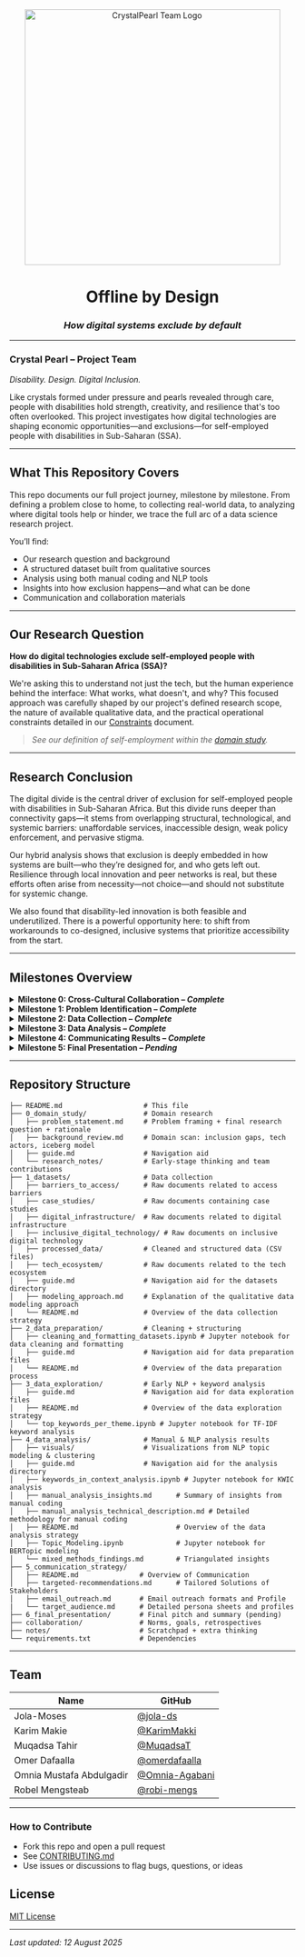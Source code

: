 <!-- markdownlint-disable MD033 MD013 MD041-->
<div align="center">
  <img src="https://github.com/user-attachments/assets/93b63859-526b-4aa2-ad23-e02d8b6b89da" alt="CrystalPearl Team Logo" width="450"/>
</div>
<!-- markdownlint-enable MD033 MD013 MD041-->

<!-- markdownlint-disable MD013-->
<div align="center">

# Offline by Design  
<!-- markdownlint-disable MD001-->
### *How digital systems exclude by default*
<!-- markdownlint-enable MD001-->
</div>

---

### Crystal Pearl – Project Team  

*Disability. Design. Digital Inclusion.*

Like crystals formed under pressure and pearls revealed through care, people with disabilities hold strength, creativity, and resilience that's too often overlooked. This project investigates how digital technologies are shaping economic opportunities—and exclusions—for self-employed people with disabilities in Sub-Saharan (SSA).

---

## What This Repository Covers

This repo documents our full project journey, milestone by milestone. From defining a problem close to home, to collecting real-world data, to analyzing where digital tools help or hinder, we trace the full arc of a data science research project.

You’ll find:

* Our research question and background
* A structured dataset built from qualitative sources
* Analysis using both manual coding and NLP tools
* Insights into how exclusion happens—and what can be done
* Communication and collaboration materials

---

## Our Research Question

**How do digital technologies exclude self-employed people with disabilities in Sub-Saharan Africa (SSA)?**

We're asking this to understand not just the tech, but the human experience behind the interface: What works, what doesn't, and why?  This focused approach was carefully shaped by our project's defined research scope, the nature of available qualitative data, and the practical operational constraints detailed in our [Constraints](collaboration/constraints.md) document.

>*See our definition of self-employment within the [domain study](0_domain_study/README.md#defining-our-scope).*

---

## Research Conclusion

The digital divide is the central driver of exclusion for self-employed people with disabilities in Sub-Saharan Africa. But this divide runs deeper than connectivity gaps—it stems from overlapping structural, technological, and systemic barriers: unaffordable services, inaccessible design, weak policy enforcement, and pervasive stigma.

Our hybrid analysis shows that exclusion is deeply embedded in how systems are built—who they’re designed for, and who gets left out. Resilience through local innovation and peer networks is real, but these efforts often arise from necessity—not choice—and should not substitute for systemic change.

We also found that disability-led innovation is both feasible and underutilized. There is a powerful opportunity here: to shift from workarounds to co-designed, inclusive systems that prioritize accessibility from the start.

---

## Milestones Overview
<!-- markdownlint-disable MD033 MD013-->
<details>
<summary><strong>Milestone 0: Cross-Cultural Collaboration – <em>Complete</em></strong></summary>

We kicked off the project by aligning how we work as a team:

* Defined group norms and communication plans
* Set clear constraints and goals
* Built our project board and repo structure

Key docs:

* [Group Norms](collaboration/README.md)
* [Constraints](collaboration/constraints.md)
* [Learning Goals](collaboration/learning_goals.md)
* [Retrospective](collaboration/retrospectives/0_cross_cultural_collaboration.md)

---

</details>

<details>
<summary><strong>Milestone 1: Problem Identification – <em>Complete</em></strong></summary>

In this milestone, we explored our problem domain through systems thinking and human-centered framing. We clarified what digital exclusion really means for self-employed people with disabilities in Sub-Saharan Africa.

Our research question:

> **How do digital technologies exclude self-employed people with disabilities in Sub-Saharan Africa (SSA)?**

This question emerged from a careful review of structural, design, and systemic barriers, and is grounded in both lived experience and policy blind spots.
<!-- markdownlint-disable MD059-->
* Dive into the [full problem framing and rationale](0_domain_study/problem_statement.md)
* See why this research matters, beyond just accessibility [here](0_domain_study/problem_statement.md#why-this-research-matters)
* Explore our [background domain review](0_domain_study/background_review.md)
* Track how our [initial research questions evolved](0_domain_study/research_notes/initial_research_questions.md)
* Understand the [Iceberg Model of Digital Exclusion](0_domain_study/background_review.md#63-iceberg-model-of-digital-exclusion)
  that complements our research question by revealing how much exclusion is structural,
  not just technical.
* Milestone 1 → ✓ [Retrospective](collaboration/retrospectives/1_problem_identification.md)

---

</details>

</details>

<details>
<summary><strong>Milestone 2: Data Collection – <em>Complete</em></strong></summary>

### Our Qualitative-First Approach to Understanding Digital Exclusion

To truly understand the **digital exclusion of self-employed people with disabilities in Sub-Saharan Africa**, we adopted a **qualitative-first approach**. Existing quantitative data in this space is limited—and often fails to capture the nuanced, lived realities of exclusion.

To address this, we centered our methodology on a qualitative data model, moving beyond simple numbers. We meticulously collected *38 narrative-rich documents*—ranging from NGO reports to policy briefs to media stories—and structured them into a custom dataset for both manual and automated analysis.

> 📌 This approach helped us uncover patterns of exclusion that are contextual, subtle, and often missing from traditional datasets.

**Our process involved:**

* Developing a **structured dataset** from real-world narratives  across five core themes
* Implementing robust **cleaning and extraction scripts** to transform raw PDFs into a unified, analyzable format.
* **Cleaning, labeling, and documenting all sources**, explaining **flaws, gaps, and decisions** transparently in our metadata.

<div align="center">
  <img src="https://github.com/user-attachments/assets/a62fcd5c-7543-4f23-a1de-6e680e89e9c8" alt="Qualitative Modeling Flowchart" width="600"/>
  <br><em>Visualizing our qualitative data modeling pipeline</em>
</div>

Key docs:

* [Explore Our Datasets](1_datasets/) — Access thematic folders, source documents, and processed data.
* [Understand Our Data Modeling Approach](1_datasets/modeling_approach.md) — Learn how and why we structured our qualitative data, including its rationale and limitations.
* [Recreate Our Processed Dataset](1_datasets/README.md#-recreating-our-processed-dataset) — Follow steps to regenerate the cleaned and structured data from raw sources.
* [View Our Processed Data Directly](1_datasets/processed_data/) — Access the final, cleaned CSV files for immediate review.
* [See the Group Retrospective for Data Collection](collaboration/retrospectives/2_data_collection_group_retrospective.md) — Insights and learnings from our data collection process.

---

</details>

<details>
<summary><strong>Milestone 3: Data Analysis – <em>Complete</em></strong></summary>

### Mixed Methods Analysis Summary

To explore digital exclusion and its economic impacts on persons with
disabilities (PWDs), we used a **hybrid method** combining manual
qualitative coding with automated natural language processing (NLP). This let
us surface both **fine-grained patterns** and **emergent themes** across our dataset that might be overlooked in close reading alone.

---

### Methods at a Glance

* **Manual Coding**:

    We manually analyzed a subset of 7 documents (roughly 20% of our corpus), employing a **hybrid deductive–inductive thematic coding approach** with a collaboratively developed codebook centered on key themes: access, design, policy, and systemic exclusion. While direct data on PWD entrepreneurs was limited, **proxy indicators** (e.g., digital literacy gaps, telecom inaccessibility) allowed us to infer challenges relevant to self-employed individuals with disabilities. This rigorous process, including **intercoder calibration**, yielded rich thematic insights and co-occurrence patterns.

  **Detailed manual qualitative coding methodology**: [Manual Coding Technical Description](./4_data_analysis/manual_analysis_technical_description.md)  
  **Access the Raw Coding Data**: [Manual Coding Sheet (Google Sheet)](https://docs.google.com/spreadsheets/d/1ttROjrY1YECIfhm5oz4luWHxWq_MTShfQBsiFP1Pnvg/edit?gid=894372809#gid=894372809)  
  **Dive deeper into insights from manual coding**: [Manual Coding Insights](./4_data_analysis/manual_analysis_insights.md)

* **NLP-Assisted Analysis**:

    To complement the manual coding and expand our reach, we applied several NLP techniques:

  * [Keyword-in-Context (KWIC)](./4_data_analysis/keywords_in_context_analysis.ipynb) — to understand how key terms like "AI", "self-employed", or "exclusion" appear in narrative context
  * [TF-IDF Keyword Analysis](./3_data_exploration/top_keywords_per_theme.ipynb) — to extract statistically important keywords by theme
  * [BERTopic Modeling](./4_data_analysis/Topic_Modeling.ipynb) — to discover latent topic clusters and relationships using neural embeddings
  
  **Access all analytical scripts and notebooks**: [Data Analysis Phase Scripts](./4_data_analysis)  
  **Explore NLP-driven visualizations & overview**: [NLP Analysis README](./4_data_analysis/README.md#-nlp-driven-computational-analysis)

These approaches let us move beyond pre-coded themes and uncover hidden signals across the full dataset.

---

### Key Contributions & Findings

Our "Offline by Design" project employed a hybrid computational and qualitative analysis to uncover multifaceted barriers to digital inclusion for self-employed people with disabilities in Sub-Saharan Africa. Key findings highlight:

* **Persistent Digital Divide:** Affordability and connectivity issues remain foundational.
* **"Access Illusions" from Skills Gaps:** Theoretical access doesn't equate to practical usage due to literacy and training deficits.
* **Limited Inclusive Design:** Despite potential, inclusive design remains an exception, leading to interface barriers and AI bias.
* **Weak Policy Implementation:** Existing policies often fail to translate into real-world change without accountability.
* **Reinforcing Social Exclusion:** Data invisibility, representation gaps, and stigma perpetuate systemic barriers.
* **Informal Networks as Vital Bridges:** Community-led initiatives play a critical role in filling formal system gaps.

For a detailed breakdown of these findings, including implications and supporting evidence, please see our [**Detailed Findings Document**](./4_data_analysis/mixed_methods_findings.md).

---

### Confidence in Results

#### Manual Analysis Confidence

* **High confidence** in dominant patterns (e.g., affordability, literacy gaps),
    as they appeared across documents and coders.
* **Moderate confidence** in less frequent or inferred patterns due to
    subjectivity, sample size (7 docs), and reliance on proxy data.

#### NLP Confidence

* **Exploratory value only.** NLP helped affirm and expand our findings. But it is limited by:
  * Text quality and preprocessing
  * Interpretability of unsupervised topic clusters
  * Manual labeling of topics and keyword choices
  * Potential for overfitting or thematic overlap.

---

### Known Limitations

While our hybrid analysis offers both depth and breadth, several limitations should be acknowledged:

* **Small & Uneven Dataset**: Our analysis relied on only 38 documents of varying depth and format, potentially limiting the generalizability of our findings.
* **Reliance on Proxy Data**: Direct insights into PWD entrepreneurs' experiences were limited, requiring inferences from broader indicators of access and inclusion.
* **Manual Coding Subjectivity**: Despite a shared codebook and cross-validation, manual analysis inherently involves interpretive subjectivity from researchers.
* **NLP Context Limitations**: NLP models captured linguistic patterns but often underrepresented contextual nuance, cultural specificity, or implicit meaning from lived experiences.
* **Lack of Disaggregated Data**: Absence of demographic breakdowns (e.g., gender, age, rural-urban) in documents constrained our ability to draw intersectional insights.
* **Time Constraints**: Project timelines limited deeper narrative synthesis and external stakeholder validation of findings.

---

### 🔮 Ideas for Future Research

* Focused studies on underrepresented groups (e.g., women with disabilities)
* Longitudinal or case-based studies to examine how inclusion efforts evolve over time.
* Audits of algorithmic bias especially in platform-based or informal digital work.
* Training NLP models using this codebook to scale future thematic analysis across the full dataset.

---

See Also:

* [Group Retrospective for Data Analysis](collaboration/retrospectives/3_data_analysis_group_retrospective.md) — Insights and learnings from our data analysis process.
  
---

</details>

</details>

<details>
<summary><strong>Milestone 4: Communicating Results – <em>Complete</em></strong></summary>
  
### Communications Strategy Summary

After data analysis, this milestone was about sharing our findings in ways that move people to act. We shifted from research mode to communication mode—turning complex insights into stories, visuals, and clear calls to action that meet our audiences where they are.

We built the Offline by Design landing page as the narrative gateway to our research. It pairs real human stories—like Vivian’s experience navigating inaccessible digital systems—with barrier-by-barrier evidence, and maps solutions to specific stakeholder roles so they can act immediately.

From there, our open repository offers full transparency methodology, [Manual and NLP analysis outputs](./4_data_analysis/README.md), [datasets](./1_datasets/README.md), and detailed recommendations.

We shaped this work with a clear communication strategy:

* **Who we’re speaking to** – Coordinators in disability inclusion orgs, NGO program officers, philanthropic advocacy leads, and influencers or journalists amplifying marginalized voices.

* **What we’re saying** – Digital systems must work for everyone, including disabled entrepreneurs in Sub-Saharan Africa.

* **Why it matters** – Without inclusive design, policy follow-through, and affordable access, exclusion remains the norm.
  
Our aim was simple: turn awareness into action, and action into systemic change.

Key docs:

* [Communication Artifact - Offline by Design Landing page](https://offlinebydesign.site/#)
* [Communication Strategy](./5_communication_strategy/README.md)
* [Milestone 4 Group Retrospective](./collaboration/retrospectives/4_communicating_results_group_retrospective.md)

---

</details>

<details>
<summary><strong>Milestone 5: Final Presentation – <em>Pending</em></strong></summary>

Final showcase will include:

* A 1-minute project pitch
* A 3-minute walkthrough of our process and findings
* Slide deck or presentation artifact

Key docs (coming soon):

* [Final Presentation Materials](6_final_presentation/)

</details>

---

## Repository Structure

```text
├── README.md                    # This file
├── 0_domain_study/              # Domain research
│   ├── problem_statement.md     # Problem framing + final research question + rationale
│   ├── background_review.md     # Domain scan: inclusion gaps, tech actors, iceberg model
│   ├── guide.md                 # Navigation aid
│   └── research_notes/          # Early-stage thinking and team contributions
├── 1_datasets/                  # Data collection
│   ├── barriers_to_access/      # Raw documents related to access barriers
│   ├── case_studies/            # Raw documents containing case studies
│   ├── digital_infrastructure/  # Raw documents related to digital infrastructure
│   ├── inclusive_digital_technology/ # Raw documents on inclusive digital technology
│   ├── processed_data/          # Cleaned and structured data (CSV files)
│   ├── tech_ecosystem/          # Raw documents related to the tech ecosystem
│   ├── guide.md                 # Navigation aid for the datasets directory
│   ├── modeling_approach.md     # Explanation of the qualitative data modeling approach
│   └── README.md                # Overview of the data collection strategy
├── 2_data_preparation/          # Cleaning + structuring
│   ├── cleaning_and_formatting_datasets.ipynb # Jupyter notebook for data cleaning and formatting
│   ├── guide.md                 # Navigation aid for data preparation files
│   └── README.md                # Overview of the data preparation process
├── 3_data_exploration/          # Early NLP + keyword analysis
│   ├── guide.md                 # Navigation aid for data exploration files
│   ├── README.md                # Overview of the data exploration strategy
│   └── top_keywords_per_theme.ipynb # Jupyter notebook for TF-IDF keyword analysis
├── 4_data_analysis/             # Manual & NLP analysis results
│   ├── visuals/                 # Visualizations from NLP topic modeling & clustering
│   ├── guide.md                 # Navigation aid for the analysis directory
│   ├── keywords_in_context_analysis.ipynb # Jupyter notebook for KWIC analysis
│   ├── manual_analysis_insights.md      # Summary of insights from manual coding
│   ├── manual_analysis_technical_description.md # Detailed methodology for manual coding
│   ├── README.md                        # Overview of the data analysis strategy
│   ├── Topic_Modeling.ipynb             # Jupyter notebook for BERTopic modeling
│   └── mixed_methods_findings.md        # Triangulated insights
├── 5_communication_strategy/
│   ├── README.md               # Overview of Communication
│   ├── targeted-recommendations.md      # Tailored Solutions of Stakeholders
│   ├── email_outreach.md       # Email outreach formats and Profile
|   └── target_audience.md      # Detailed persona sheets and profiles
├── 6_final_presentation/       # Final pitch and summary (pending)
├── collaboration/              # Norms, goals, retrospectives
├── notes/                      # Scratchpad + extra thinking
└── requirements.txt            # Dependencies

```

---

## Team

| Name                     | GitHub                                             |
| ------------------------ | -------------------------------------------------- |
| Jola-Moses               | [@jola-ds](https://github.com/jola-ds)             |
| Karim Makie              | [@KarimMakki](https://github.com/KarimMakki)       |
| Muqadsa Tahir            | [@MuqadsaT](https://github.com/MuqadsaT)           |
| Omer Dafaalla            | [@omerdafaalla](https://github.com/omerdafaalla)   |
| Omnia Mustafa Abdulgadir | [@Omnia-Agabani](https://github.com/Omnia-Agabani) |
| Robel Mengsteab          | [@robi-mengs](https://github.com/robi-mengs)       |

---

### How to Contribute

* Fork this repo and open a pull request
* See [CONTRIBUTING.md](CONTRIBUTING.md)
* Use issues or discussions to flag bugs, questions, or ideas

## License

[MIT License](LICENSE)

---
<!-- markdownlint-disable MD036 MD049-->
_Last updated: 12 August 2025_
